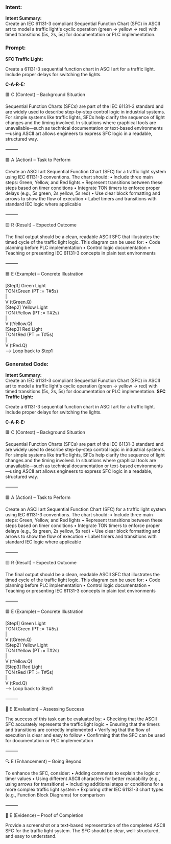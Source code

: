 ### Intent:
**Intent Summary:**  
Create an IEC 61131-3 compliant Sequential Function Chart (SFC) in ASCII art to model a traffic light's cyclic operation (green → yellow → red) with timed transitions (5s, 2s, 5s) for documentation or PLC implementation.

### Prompt:
**SFC Traffic Light:**

Create a 61131-3 sequential function chart in ASCII art for a traffic light. Include proper delays for switching the lights.

**C-A-R-E:**

🟥 C (Context) – Background Situation

Sequential Function Charts (SFCs) are part of the IEC 61131-3 standard and are widely used to describe step-by-step control logic in industrial systems. For simple systems like traffic lights, SFCs help clarify the sequence of light changes and the timing involved. In situations where graphical tools are unavailable—such as technical documentation or text-based environments—using ASCII art allows engineers to express SFC logic in a readable, structured way.

⸻

🟩 A (Action) – Task to Perform

Create an ASCII art Sequential Function Chart (SFC) for a traffic light system using IEC 61131-3 conventions. The chart should:
	•	Include three main steps: Green, Yellow, and Red lights
	•	Represent transitions between these steps based on timer conditions
	•	Integrate TON timers to enforce proper delays (e.g., 5s green, 2s yellow, 5s red)
	•	Use clear block formatting and arrows to show the flow of execution
	•	Label timers and transitions with standard IEC logic where applicable

⸻

🟨 R (Result) – Expected Outcome

The final output should be a clean, readable ASCII SFC that illustrates the timed cycle of the traffic light logic. This diagram can be used for:
	•	Code planning before PLC implementation
	•	Control logic documentation
	•	Teaching or presenting IEC 61131-3 concepts in plain text environments

⸻

🟦 E (Example) – Concrete Illustration

[Step1] Green Light  
   TON tGreen (PT := T#5s)  
     |  
     V (tGreen.Q)  
[Step2] Yellow Light  
   TON tYellow (PT := T#2s)  
     |  
     V (tYellow.Q)  
[Step3] Red Light  
   TON tRed (PT := T#5s)  
     |  
     V (tRed.Q)  
 --> Loop back to Step1

### Generated Code:
**Intent Summary:**  
Create an IEC 61131-3 compliant Sequential Function Chart (SFC) in ASCII art to model a traffic light's cyclic operation (green → yellow → red) with timed transitions (5s, 2s, 5s) for documentation or PLC implementation.
**SFC Traffic Light:**

Create a 61131-3 sequential function chart in ASCII art for a traffic light. Include proper delays for switching the lights.

**C-A-R-E:**

🟥 C (Context) – Background Situation

Sequential Function Charts (SFCs) are part of the IEC 61131-3 standard and are widely used to describe step-by-step control logic in industrial systems. For simple systems like traffic lights, SFCs help clarify the sequence of light changes and the timing involved. In situations where graphical tools are unavailable—such as technical documentation or text-based environments—using ASCII art allows engineers to express SFC logic in a readable, structured way.

⸻

🟩 A (Action) – Task to Perform

Create an ASCII art Sequential Function Chart (SFC) for a traffic light system using IEC 61131-3 conventions. The chart should:
	•	Include three main steps: Green, Yellow, and Red lights
	•	Represent transitions between these steps based on timer conditions
	•	Integrate TON timers to enforce proper delays (e.g., 5s green, 2s yellow, 5s red)
	•	Use clear block formatting and arrows to show the flow of execution
	•	Label timers and transitions with standard IEC logic where applicable

⸻

🟨 R (Result) – Expected Outcome

The final output should be a clean, readable ASCII SFC that illustrates the timed cycle of the traffic light logic. This diagram can be used for:
	•	Code planning before PLC implementation
	•	Control logic documentation
	•	Teaching or presenting IEC 61131-3 concepts in plain text environments

⸻

🟦 E (Example) – Concrete Illustration

[Step1] Green Light  
   TON tGreen (PT := T#5s)  
     |  
     V (tGreen.Q)  
[Step2] Yellow Light  
   TON tYellow (PT := T#2s)  
     |  
     V (tYellow.Q)  
[Step3] Red Light  
   TON tRed (PT := T#5s)  
     |  
     V (tRed.Q)  
 --> Loop back to Step1

⸻

🔄 E (Evaluation) – Assessing Success

The success of this task can be evaluated by:
	•	Checking that the ASCII SFC accurately represents the traffic light logic
	•	Ensuring that the timers and transitions are correctly implemented
	•	Verifying that the flow of execution is clear and easy to follow
	•	Confirming that the SFC can be used for documentation or PLC implementation

⸻

🔍 E (Enhancement) – Going Beyond

To enhance the SFC, consider:
	•	Adding comments to explain the logic or timer values
	•	Using different ASCII characters for better readability (e.g., using arrows for transitions)
	•	Including additional steps or conditions for a more complex traffic light system
	•	Exploring other IEC 61131-3 chart types (e.g., Function Block Diagrams) for comparison

⸻

📝 E (Evidence) – Proof of Completion

Provide a screenshot or a text-based representation of the completed ASCII SFC for the traffic light system. The SFC should be clear, well-structured, and easy to understand.
